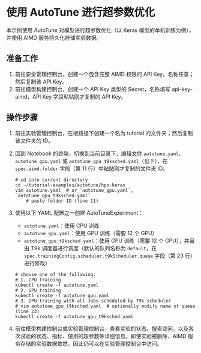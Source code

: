 # 使用 AutoTune 进行超参数优化

本示例使用 AutoTune 对模型进行超参数优化（以 Keras 模型的单机训练为例），并使用 AIMD 服务持久化存储实验数据。

## 准备工作

1. 前往安全管理控制台，创建一个包含完整 AIMD 权限的 API Key，名称任意；然后复制该 API Key。
1. 前往模型构建控制台，创建一个 API Key 类型的 Secret，名称填写 api-key-aimd，API Key 字段粘贴刚才复制的 API Key。

## 操作步骤

1. 前往实验管理控制台，在根路径下创建一个名为 tutorial 的文件夹；然后复制该文件夹的 ID。

1. 回到 Notebook 的终端，切换到当前目录下，编辑文件 `autotune.yaml`、`autotune_gpu.yaml` 或 `autotune_gpu_t9ksched.yaml`（见下），在 `spec.aimd.folder` 字段（第 11 行）中粘贴刚才复制的文件夹 ID。

    ```shell
    # cd into current directory
    cd ~/tutorial-examples/autotune/hpo-keras
    vim autotune.yaml  # or `autotune_gpu.yaml`, `autotune_gpu_t9ksched.yaml`
        # paste folder ID (line 11)
    ```

1. 使用以下 YAML 配置之一创建 AutoTuneExperiment：

    * `autotune.yaml`：使用 CPU 训练
    * `autotune_gpu.yaml`：使用 GPU 训练（需要 12 个 GPU）
    * `autotune_gpu_t9ksched.yaml`：使用 GPU 训练（需要 12 个 GPU），并且由 T9k 调度器进行调度（默认的队列名称为 `default`，在 `spec.trainingConfig.scheduler.t9kScheduler.queue` 字段（第 23 行）进行修改）

    ```shell
    # choose one of the following:
    # 1. CPU training
    kubectl create -f autotune.yaml
    # 2. GPU training
    kubectl create -f autotune_gpu.yaml
    # 3. GPU training with all Jobs scheduled by T9k scheduler
    # vim autotune_gpu_t9ksched.yaml  # optionally modify name of queue (line 23)
    kubectl create -f autotune_gpu_t9ksched.yaml
    ```

1. 前往模型构建控制台或实验管理控制台，查看实验的状态、搜索空间，以及各次试验的状态、指标、使用的超参数等详细信息。即使实验被删除，AIMD 服务存储的实验数据依然，因此仍可以在实验管理控制台中访问。
